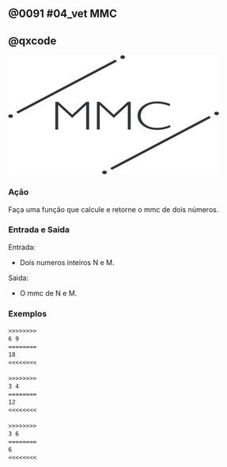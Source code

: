 ## @0091 #04_vet MMC
## @qxcode

![](capa.jpg)

### Ação

Faça uma função que calcule e retorne o mmc de dois números.  

### Entrada e Saida

Entrada:

*   Dois numeros inteiros N e M.

Saida:

*   O mmc de N e M.

### Exemplos

```
>>>>>>>>
6 9
========
18
<<<<<<<<

>>>>>>>>
3 4
========
12
<<<<<<<<

>>>>>>>>
3 6
========
6
<<<<<<<<
```